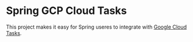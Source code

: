 # Spring GCP Cloud Tasks

This project makes it easy for Spring useres to integrate with [Google Cloud Tasks](https://cloud.google.com/tasks/).

